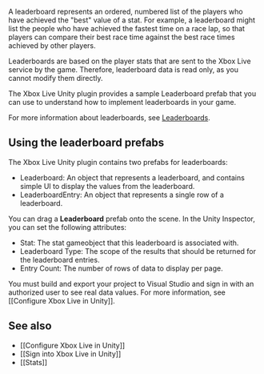 A leaderboard represents an ordered, numbered list of the players who have achieved the "best" value of a stat. For example, a leaderboard might list the people who have achieved the fastest time on a race lap, so that players can compare their best race time against the best race times achieved by other players.

Leaderboards are based on the player stats that are sent to the Xbox Live service by the game. Therefore, leaderboard data is read only, as you cannot modify them directly.

The Xbox Live Unity plugin provides a sample Leaderboard prefab that you can use to understand how to implement leaderboards in your game.

For more information about leaderboards, see [Leaderboards](https://docs.microsoft.com/windows/uwp/xbox-live/leaderboards-and-stats-2017/leaderboards).

## Using the leaderboard prefabs

The Xbox Live Unity plugin contains two prefabs for leaderboards:

* Leaderboard: An object that represents a leaderboard, and contains simple UI to display the values from the leaderboard.
* LeaderboardEntry: An object that represents a single row of a leaderboard.

You can drag a **Leaderboard** prefab onto the scene. In the Unity Inspector, you can set the following attributes:

* Stat: The stat gameobject that this leaderboard is associated with.
* Leaderboard Type: The scope of the results that should be returned for the leaderboard entries.
* Entry Count: The number of rows of data to display per page.

You must build and export your project to Visual Studio and sign in with an authorized user to see real data values. For more information, see [[Configure Xbox Live in Unity]].

## See also

* [[Configure Xbox Live in Unity]]
* [[Sign into Xbox Live in Unity]]
* [[Stats]]